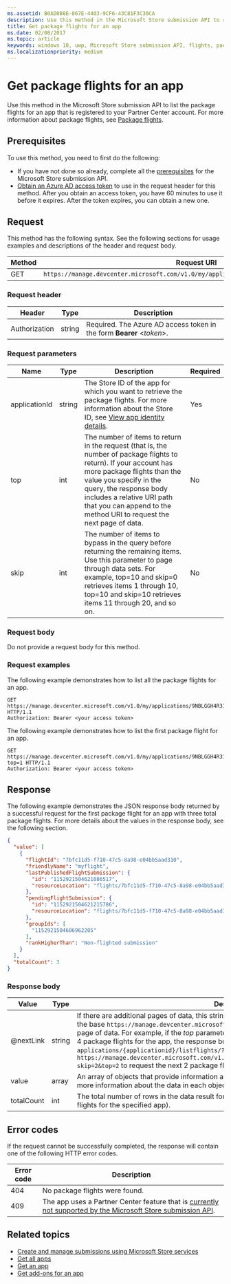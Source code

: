 ```yaml
---
ms.assetid: B0AD0B8E-867E-4403-9CF6-43C81F3C30CA
description: Use this method in the Microsoft Store submission API to retrieve package flight information for an app that is registered to your Partner Center account.
title: Get package flights for an app
ms.date: 02/08/2017
ms.topic: article
keywords: windows 10, uwp, Microsoft Store submission API, flights, package flights
ms.localizationpriority: medium
---
```

# Get package flights for an app

Use this method in the Microsoft Store submission API to list the package flights for an app that is registered to your Partner Center account. For more information about package flights, see [Package flights](https://msdn.microsoft.com/windows/uwp/publish/package-flights).

## Prerequisites

To use this method, you need to first do the following:

* If you have not done so already, complete all the [prerequisites](create-and-manage-submissions-using-windows-store-services.md#prerequisites) for the Microsoft Store submission API.
* [Obtain an Azure AD access token](create-and-manage-submissions-using-windows-store-services.md#obtain-an-azure-ad-access-token) to use in the request header for this method. After you obtain an access token, you have 60 minutes to use it before it expires. After the token expires, you can obtain a new one.

## Request

This method has the following syntax. See the following sections for usage examples and descriptions of the header and request body.

| Method | Request URI                                                      |
|--------|------------------------------------------------------------------|
| GET    | ```https://manage.devcenter.microsoft.com/v1.0/my/applications/{applicationId}/listflights``` |


### Request header

| Header        | Type   | Description                                                                 |
|---------------|--------|-----------------------------------------------------------------------------|
| Authorization | string | Required. The Azure AD access token in the form **Bearer** &lt;*token*&gt;. |


### Request parameters

|  Name  |  Type  |  Description  |  Required  |
|------|------|------|------|
|  applicationId  |  string  |  The Store ID of the app for which you want to retrieve the package flights. For more information about the Store ID, see [View app identity details](https://msdn.microsoft.com/windows/uwp/publish/view-app-identity-details).  |  Yes  |
|  top  |  int  |  The number of items to return in the request (that is, the number of package flights to return). If your account has more package flights than the value you specify in the query, the response body includes a relative URI path that you can append to the method URI to request the next page of data.  |  No  |
|  skip  |  int  |  The number of items to bypass in the query before returning the remaining items. Use this parameter to page through data sets. For example, top=10 and skip=0 retrieves items 1 through 10, top=10 and skip=10 retrieves items 11 through 20, and so on.  |  No  |


### Request body

Do not provide a request body for this method.

### Request examples

The following example demonstrates how to list all the package flights for an app.

```
GET https://manage.devcenter.microsoft.com/v1.0/my/applications/9NBLGGH4R315/listflights HTTP/1.1
Authorization: Bearer <your access token>
```

The following example demonstrates how to list the first package flight for an app.

```
GET https://manage.devcenter.microsoft.com/v1.0/my/applications/9NBLGGH4R315/listflights?top=1 HTTP/1.1
Authorization: Bearer <your access token>
```

## Response

The following example demonstrates the JSON response body returned by a successful request for the first package flight for an app with three total package flights. For more details about the values in the response body, see the following section.

```json
{
  "value": [
    {
      "flightId": "7bfc11d5-f710-47c5-8a98-e04bb5aad310",
      "friendlyName": "myflight",
      "lastPublishedFlightSubmission": {
        "id": "1152921504621086517",
        "resourceLocation": "flights/7bfc11d5-f710-47c5-8a98-e04bb5aad310/submissions/1152921504621086517"
      },
      "pendingFlightSubmission": {
        "id": "1152921504621215786",
        "resourceLocation": "flights/7bfc11d5-f710-47c5-8a98-e04bb5aad310/submissions/1152921504621215786"
      },
      "groupIds": [
        "1152921504606962205"
      ],
      "rankHigherThan": "Non-flighted submission"
    }
  ],
  "totalCount": 3
}
```

### Response body

| Value      | Type   | Description       |
|------------|--------|---------------------|
| @nextLink  | string | If there are additional pages of data, this string contains a relative path that you can append to the base ```https://manage.devcenter.microsoft.com/v1.0/my/``` request URI to request the next page of data. For example, if the *top* parameter of the initial request body is set to 2 but there are 4 package flights for the app, the response body will include a @nextLink value of ```applications/{applicationid}/listflights/?skip=2&top=2```, which indicates that you can call ```https://manage.devcenter.microsoft.com/v1.0/my/applications/{applicationid}/listflights/?skip=2&top=2``` to request the next 2 package flights. |
| value      | array  | An array of objects that provide information about package flights for the specified app. For more information about the data in each object, see [Flight resource](get-app-data.md#flight-object).               |
| totalCount | int    | The total number of rows in the data result for the query (that is, the total number of package flights for the specified app).   |


## Error codes

If the request cannot be successfully completed, the response will contain one of the following HTTP error codes.

| Error code |  Description   |
|--------|------------------|
| 404  | No package flights were found. |
| 409  | The app uses a Partner Center feature that is [currently not supported by the Microsoft Store submission API](create-and-manage-submissions-using-windows-store-services.md#not_supported).  |


## Related topics

* [Create and manage submissions using Microsoft Store services](create-and-manage-submissions-using-windows-store-services.md)
* [Get all apps](get-all-apps.md)
* [Get an app](get-an-app.md)
* [Get add-ons for an app](get-add-ons-for-an-app.md)
